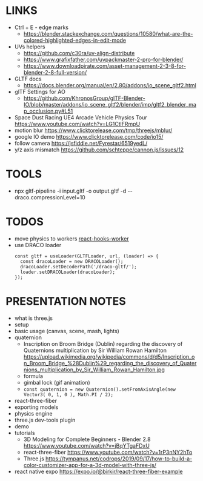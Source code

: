 # LINKS

- Ctrl + E - edge marks
  - https://blender.stackexchange.com/questions/10580/what-are-the-colored-highlighted-edges-in-edit-mode
- UVs helpers
  - https://github.com/c30ra/uv-align-distribute
  - https://www.grafixfather.com/uvpackmaster-2-pro-for-blender/
  - https://www.downloadpirate.com/asset-management-2-3-8-for-blender-2-8-full-version/
- GLTF docs
  - https://docs.blender.org/manual/en/2.80/addons/io_scene_gltf2.html
- glTF Settings for AO
  - https://github.com/KhronosGroup/glTF-Blender-IO/blob/master/addons/io_scene_gltf2/blender/imp/gltf2_blender_map_occlusion.py#L51
- Space Dust Racing UE4 Arcade Vehicle Physics Tour https://www.youtube.com/watch?v=LG1CtlFRmpU
- motion blur https://www.clicktorelease.com/tmp/threejs/mblur/
- google IO demo https://www.clicktorelease.com/code/io15/
- follow camera https://jsfiddle.net/Fyrestar/6519yedL/
- y/z axis mismatch https://github.com/schteppe/cannon.js/issues/12

# TOOLS

- npx gltf-pipeline -i input.gltf -o output.gltf -d --draco.compressionLevel=10

# TODOS

- move physics to workers [react-hooks-worker](https://github.com/dai-shi/react-hooks-worker)
- use DRACO loader
  ```
  const gltf = useLoader(GLTFLoader, url, (loader) => {
    const dracoLoader = new DRACOLoader();
    dracoLoader.setDecoderPath('/draco-gltf/');
    loader.setDRACOLoader(dracoLoader);
  });
  ```

# PRESENTATION NOTES

- what is three.js
- setup
- basic usage (canvas, scene, mash, lights)
- quaternion
  - Inscription on Broom Bridge (Dublin) regarding the discovery of Quaternions multiplication by Sir William Rowan Hamilton https://upload.wikimedia.org/wikipedia/commons/d/d5/Inscription_on_Broom_Bridge_%28Dublin%29_regarding_the_discovery_of_Quaternions_multiplication_by_Sir_William_Rowan_Hamilton.jpg
  - formula
  - gimbal lock (gif animation)
  - `const quaternion = new Quaternion().setFromAxisAngle(new Vector3( 0, 1, 0 ), Math.PI / 2);`
- react-three-fiber
- exporting models
- physics engine
- three.js dev-tools plugin
- demo
- tutorials
  - 3D Modeling for Complete Beginners - Blender 2.8 https://www.youtube.com/watch?v=jBqYTgaFDxU
  - react-three-fiber https://www.youtube.com/watch?v=1rP3nNY2hTo
  - Three.js https://tympanus.net/codrops/2019/09/17/how-to-build-a-color-customizer-app-for-a-3d-model-with-three-js/
- react native expo https://expo.io/@birkir/react-three-fiber-example
